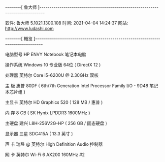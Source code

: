 --------[ 鲁大师 ]--------------------------------------------------------------------------------

  软件:             鲁大师 5.1021.1300.108
  时间:             2021-04-04 14:24:37
  网站:             http://www.ludashi.com

--------[ 概览 ]----------------------------------------------------------------------------------


电脑型号            HP ENVY Notebook 笔记本电脑

操作系统            Windows 10 专业版 64位 ( DirectX 12 )

处理器             英特尔 Core i5-6200U @ 2.30GHz 双核

主 板              惠普 80DF ( 6th/7th Generation Intel Processor Family I/O - 9D48 笔记本芯片组 )

主显卡             英特尔 HD Graphics 520 ( 128 MB / 惠普 )

内 存              8 GB ( SK Hynix LPDDR3 1600MHz )

主硬盘             建兴 L8H-256V2G-HP ( 256 GB / 固态硬盘 )

显示器             三星 SDC415A ( 13.3 英寸  )

声 卡              瑞昱  @ 英特尔 High Definition Audio 控制器

网 卡              英特尔 Wi-Fi 6 AX200 160MHz #2
